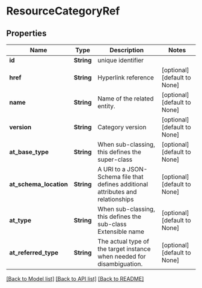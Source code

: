 # ResourceCategoryRef

## Properties
Name | Type | Description | Notes
------------ | ------------- | ------------- | -------------
**id** | **String** | unique identifier | 
**href** | **String** | Hyperlink reference | [optional] [default to None]
**name** | **String** | Name of the related entity. | [optional] [default to None]
**version** | **String** | Category version | [optional] [default to None]
**at_base_type** | **String** | When sub-classing, this defines the super-class | [optional] [default to None]
**at_schema_location** | **String** | A URI to a JSON-Schema file that defines additional attributes and relationships | [optional] [default to None]
**at_type** | **String** | When sub-classing, this defines the sub-class Extensible name | [optional] [default to None]
**at_referred_type** | **String** | The actual type of the target instance when needed for disambiguation. | [optional] [default to None]

[[Back to Model list]](../README.md#documentation-for-models) [[Back to API list]](../README.md#documentation-for-api-endpoints) [[Back to README]](../README.md)


